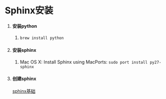 # Sphinx安装

1. #### 安装python

   1. `brew install python`
2. #### 安装sphinx

   1. Mac OS X: Install Sphinx using MacPorts: `sudo port install py27-sphinx`
3. #### 创建sphinx

   [sphinx基础](http://jwch.sdut.edu.cn/book/tool/UseSphinx.html#id5)

   #### 

### 



